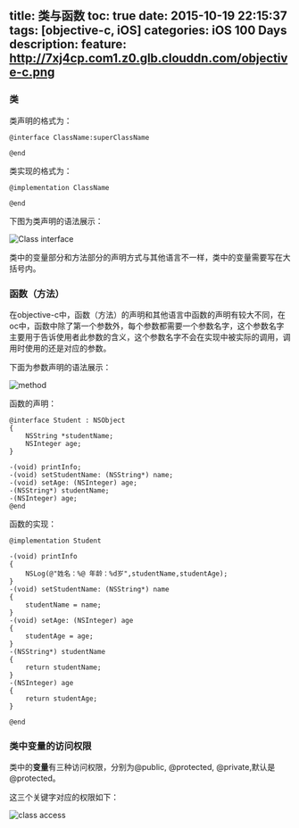 title: 类与函数
toc: true
date: 2015-10-19 22:15:37
tags: [objective-c, iOS]
categories: iOS 100 Days
description: 
feature: http://7xj4cp.com1.z0.glb.clouddn.com/objective-c.png
---

### 类

类声明的格式为：

```
@interface ClassName:superClassName

@end
```

类实现的格式为：

```
@implementation ClassName

@end
```

下图为类声明的语法展示：

![Class interface](http://7xj4cp.com1.z0.glb.clouddn.com/classAndMethod.png)

类中的变量部分和方法部分的声明方式与其他语言不一样，类中的变量需要写在大括号内。

### 函数（方法）

在objective-c中，函数（方法）的声明和其他语言中函数的声明有较大不同，在oc中，函数中除了第一个参数外，每个参数都需要一个参数名字，这个参数名字主要用于告诉使用者此参数的含义，这个参数名字不会在实现中被实际的调用，调用时使用的还是对应的参数。

下面为参数声明的语法展示：

![method](http://7xj4cp.com1.z0.glb.clouddn.com/method.jpg)

函数的声明：

```
@interface Student : NSObject  
{  
    NSString *studentName;  
    NSInteger age;  
}  
  
-(void) printInfo;  
-(void) setStudentName: (NSString*) name;  
-(void) setAge: (NSInteger) age;  
-(NSString*) studentName;  
-(NSInteger) age;  
@end  
```

函数的实现：

```
@implementation Student  
  
-(void) printInfo  
{  
    NSLog(@"姓名：%@ 年龄：%d岁",studentName,studentAge);  
}  
-(void) setStudentName: (NSString*) name  
{  
    studentName = name;  
}  
-(void) setAge: (NSInteger) age  
{  
    studentAge = age;  
}  
-(NSString*) studentName  
{  
    return studentName;  
}  
-(NSInteger) age  
{  
    return studentAge;  
}  
  
@end
```

### 类中变量的访问权限

类中的**变量**有三种访问权限，分别为@public, @protected, @private,默认是@protected。

这三个关键字对应的权限如下：

![class access](http://7xj4cp.com1.z0.glb.clouddn.com/classAccess.png)











